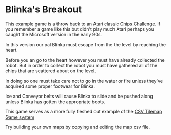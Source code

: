 # Blinka's Breakout
This example game is a throw back to an Atari classic [Chips Challenge](https://en.wikipedia.org/wiki/Chip's_Challenge). If you remember a game like this but didn't play much Atari perhaps you caught the Microsoft version in the early 90s. 

In this version our pal Blinka must escape from the the level by reaching the heart.

Before you an go to the heart however you must have already collected the robot. But in order to collect the robot you must have gathered all of the chips that are scattered about on the level. 

In doing so one must take care not to go in the water or fire unless they've acquired some proper footwear for Blinka. 

Ice and Conveyor belts will cause Blinka to slide and be pushed along unless Blinka has gotten the appropriate boots.

This game serves as a more fully fleshed out example of the [CSV Tilemap Game system](https://hackaday.io/project/168653-csv-tilemap-game)

Try building your own maps by copying and editing the map csv file.